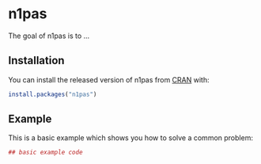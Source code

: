 # n1pas

The goal of n1pas is to ...

## Installation

You can install the released version of n1pas from [CRAN](https://CRAN.R-project.org) with:

``` r
install.packages("n1pas")
```

## Example

This is a basic example which shows you how to solve a common problem:

``` r
## basic example code
```

